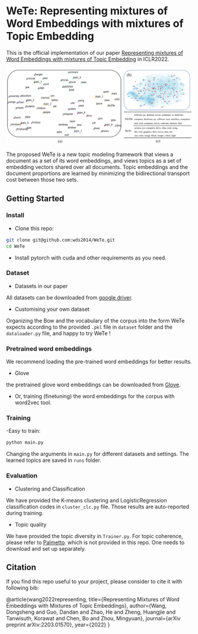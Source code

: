 # WeTe: Representing mixtures of Word Embeddings with mixtures of Topic Embedding

This is the official implementation of our paper [Representing mixtures of Word Embeddings with mixtures of Topic Embedding](https://arxiv.org/abs/2203.01570)
in ICLR2022.

![avatar](figure/embedding.png)

The proposed WeTe is a new topic modeling framework that views a document as a set of its word embeddings, and views topics as a set of embedding vectors shared over all documents.
Topic embeddings and the document proportions are learned by minimizing the bidirectional transport cost between those two sets.

## Getting Started
### Install
- Clone this repo:
```bash
git clone git@github.com:wds2014/WeTe.git
cd WeTe
```
- Install pytorch with cuda and other requirements as you need.

### Dataset
- Datasets in our paper

All datasets can be downloaded from [google driver](https://drive.google.com/drive/folders/1C2QTp1KMB131sp0XY8qXHILsJyvVF4T8?usp=sharing).
- Customising your own dataset

Organizing the Bow and the vocabulary of the corpus into the form WeTe expects according to the provided `.pkl` file in `dataset` folder and the `dataloader.py` file, and happy to try WeTe !

### Pretrained word embeddings
We recommend loading the pre-trained word embeddings for better results. 
- Glove

the pretrained glove word embeddings can be downloaded from [Glove](https://cdn-lfs.huggingface.co/stanfordnlp/glove/6471382cdd837544bf3ac72497a38715e845897d265b2b424b4761832009c837).
- Or, training (finetuning) the word embeddings for the corpus with word2vec tool.

### Training
-Easy to train:
```bash
python main.py
```
Changing the arguments in `main.py` for different datasets and settings. The learned topics are saved in `runs` folder.

### Evaluation
- Clustering and Classification

We have provided the K-means clustering and LogisticRegression classification codes in `cluster_clc.py` file. Those results are auto-reported during training.
- Topic quality

We have provided the topic diversity in `Trainer.py`. For topic coherence, please refer to [Palmetto](https://github.com/dice-group/Palmetto). which is not provided in this repo. One needs to download and set up separately.

## Citation
If you find this repo useful to your project, please consider to cite it with following bib:

@article{wang2022representing,
  title={Representing Mixtures of Word Embeddings with Mixtures of Topic Embeddings},
  author={Wang, Dongsheng and Guo, Dandan and Zhao, He and Zheng, Huangjie and Tanwisuth, Korawat and Chen, Bo and Zhou, Mingyuan},
  journal={arXiv preprint arXiv:2203.01570},
  year={2022}
}
